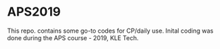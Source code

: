 # APS2019
This repo. contains some go-to codes for CP/daily use.
Inital coding was done during the APS course - 2019, KLE Tech.
